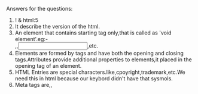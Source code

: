 Answers for the questions:
1) ! & html:5
2) It describe the version of the html.
3) An element that contains starting tag only,that is called as 'void element'.eg:- <br>,<img>,<input>,etc.
4) Elements are formed by tags and have both the opening and closing tags.Attributes provide additional properties to elements,it placed in the opening tag of an element.
5) HTML Entries are special characters.like,cpoyright,trademark,etc.We need this in html because our keybord didn't have that sysmols.
6) Meta tags are,<head>,<title>,<link>. these tags are used for SEO optimization.
7) The best way to add image in website is via CDN. 
